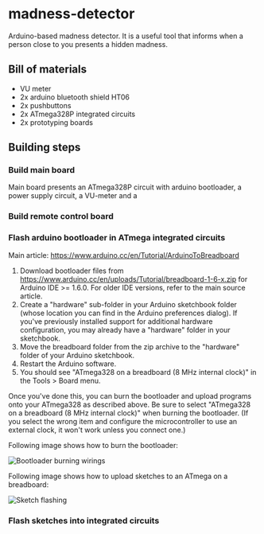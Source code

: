 # madness-detector
Arduino-based madness detector. It is a useful tool that informs when a person close to you presents a hidden madness.

## Bill of materials
* VU meter
* 2x arduino bluetooth shield HT06
* 2x pushbuttons
* 2x ATmega328P integrated circuits
* 2x prototyping boards

## Building steps
### Build main board
Main board presents an ATmega328P circuit with arduino bootloader, a power supply circuit, a VU-meter and a 
### Build remote control board
### Flash arduino bootloader in ATmega integrated circuits
Main article: https://www.arduino.cc/en/Tutorial/ArduinoToBreadboard
1. Download bootloader files from https://www.arduino.cc/en/uploads/Tutorial/breadboard-1-6-x.zip for Arduino IDE >= 1.6.0. For older IDE versions, refer to the main source article.
2. Create a "hardware" sub-folder in your Arduino sketchbook folder (whose location you can find in the Arduino preferences dialog). If you've previously installed support for additional hardware configuration, you may already have a "hardware" folder in your sketchbook.
3. Move the breadboard folder from the zip archive to the "hardware" folder of your Arduino sketchbook.
4. Restart the Arduino software.
5. You should see "ATmega328 on a breadboard (8 MHz internal clock)" in the Tools > Board menu.

Once you've done this, you can burn the bootloader and upload programs onto your ATmega328 as described above. Be sure to select "ATmega328 on a breadboard (8 MHz internal clock)" when burning the bootloader. (If you select the wrong item and configure the microcontroller to use an external clock, it won't work unless you connect one.)

Following image shows how to burn the bootloader:

![Bootloader burning wirings](https://www.arduino.cc/en/uploads/Tutorial/SimpleBreadboardAVR.png)

Following image shows how to upload sketches to an ATmega on a breadboard:

![Sketch flashing](https://www.arduino.cc/en/uploads/Tutorial/ArduinoUSBSerialSimple.png)

### Flash sketches into integrated circuits
